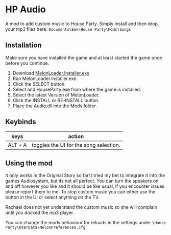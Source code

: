 # HP Audio

A mod to add custom music to House Party. Simply install and then drop your mp3 files here: `Documents\Eek\House Party\Mods\Songs`

## Installation

Make sure you have installed the game and at least started the game once before you continue.


1. Download [MelonLoader.Installer.exe](https://github.com/HerpDerpinstine/MelonLoader/releases/latest/download/MelonLoader.Installer.exe)
2. Run MelonLoader.Installer.exe.
3. Click the SELECT button.
4. Select and HouseParty.exe from where the game is installed.
5. Select the latest Version of MelonLoader.
6. Click the INSTALL or RE-INSTALL button.
7. Place the Audio.dll into the Mods folder.


## Keybinds


| keys                   | action                                 |
|------------------------|----------------------------------------|
| ALT + A                | toggles the UI for the song selection. |

## Using the mod

It only works in the Original Story so far!
I tried my bet to integrate it into the games Audiosystem, but its not all perfect. 
You can turn the speakers on and off however you like and it should be like usual, 
if you encounter issues please report them to me. 
To stop custom music you can either use the button in the UI or select anything on the TV.

Rachael does not yet understand the custom music so she will complain until you docked the mp3 player.

You can change the mods behaviour for reloads in the settings under `\House Party\UserData\MelonPreferences.cfg`
